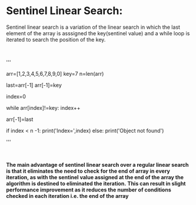 
# Sentinel Linear Search:

Sentinel linear search is a variation of the linear search in which the last element of the array is asssigned
the key(sentinel value) and a while loop is iterated to search the position of the key.

<br>

'''

arr=[1,2,3,4,5,6,7,8,9,0]
key=7
n=len(arr)

last=arr[-1]
arr[-1]=key

index=0

while arr[index]!=key: 
    index++

arr[-1]=last

if index < n -1:
    print('Index=',index)
else:
    print('Object not found')

'''

<br>

**The main advantage of sentinel linear search over a regular linear search is that it eliminates the need to check for the end of array in every iteration, as with the sentinel value assigned at the end of the array the algorithm is destined to eliminated the iteration.**
**This can result in slight performance improvement as it reduces the number of conditions checked in each iteration i.e. the end of the array**


